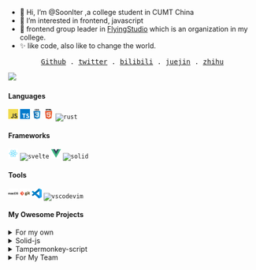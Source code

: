 - 👋 Hi, I’m @SoonIter ,a college student in CUMT China
- 🎨 I’m interested in frontend, javascript
- 🌱 frontend group leader in <a href="https://github.com/cumtflyingstudio">FlyingStudio</a> which is an organization in my college.
- ✨ like code, also like to change the world.
<p align="center">
  <samp>
    <a href="https://github.com/SoonIter">Github</a> .
    <a href="https://twitter.com/Soon_Iter">twitter</a> .
    <a href="https://space.bilibili.com/12711514/">bilibili</a> .
    <a href="https://juejin.cn/user/3809127289339464">juejin</a> .
    <a href="https://www.zhihu.com/people/mu-liao-ge-mu-2">zhihu</a>
  </samp>
</p>


<img src="https://github-readme-stats.vercel.app/api?username=sooniter&amp;show_icons=true">


#### Languages

<!-- languages:start -->
<!-- prettier-ignore-start -->
<!-- markdownlint-disable -->
<code><img height="20" src="https://raw.githubusercontent.com/github/explore/80688e429a7d4ef2fca1e82350fe8e3517d3494d/topics/javascript/javascript.png" alt="javascript" /></code>
<code><img height="20" src="https://raw.githubusercontent.com/github/explore/80688e429a7d4ef2fca1e82350fe8e3517d3494d/topics/typescript/typescript.png" alt="typescript" /></code>
<code><img height="20" src="https://raw.githubusercontent.com/github/explore/80688e429a7d4ef2fca1e82350fe8e3517d3494d/topics/css/css.png" alt="css" /></code>
<code><img height="20" src="https://raw.githubusercontent.com/github/explore/80688e429a7d4ef2fca1e82350fe8e3517d3494d/topics/html/html.png" alt="html" /></code>
<code><img height="20" src="https://avatars.githubusercontent.com/u/5430905?s=200&v=4" alt="rust" /></code>
<!-- markdownlint-restore -->
<!-- prettier-ignore-end -->
<!-- languages:end -->

#### Frameworks 

<!-- Frameworks:start -->
<!-- prettier-ignore-start -->
<!-- markdownlint-disable -->

<code><img height="20" src="https://raw.githubusercontent.com/github/explore/80688e429a7d4ef2fca1e82350fe8e3517d3494d/topics/react/react.png" alt="react" /></code>
<code><img height="20" src="https://avatars.githubusercontent.com/u/23617963?s=200&v=4" alt="svelte" /></code>
<code><img height="20" src="https://raw.githubusercontent.com/github/explore/80688e429a7d4ef2fca1e82350fe8e3517d3494d/topics/vue/vue.png" alt="vue" /></code>
<code><img height="20" src="https://avatars.githubusercontent.com/u/95326956?s=200&v=4" alt="solid" /></code>
<!-- markdownlint-restore -->
<!-- prettier-ignore-end -->
<!-- Frameworks:end -->

#### Tools
<!-- tools:start -->
<!-- prettier-ignore-start -->
<!-- markdownlint-disable -->

<code><img height="20" src="https://raw.githubusercontent.com/github/explore/80688e429a7d4ef2fca1e82350fe8e3517d3494d/topics/macos/macos.png" alt="macos" /></code>
<code><img height="20" src="https://raw.githubusercontent.com/github/explore/80688e429a7d4ef2fca1e82350fe8e3517d3494d/topics/git/git.png" alt="git" /></code>
<code><img height="20" src="https://raw.githubusercontent.com/github/explore/80688e429a7d4ef2fca1e82350fe8e3517d3494d/topics/visual-studio-code/visual-studio-code.png" alt="visual-studio-code" /></code>
<code><img height="20" src="https://raw.githubusercontent.com/VSCodeVim/Vim/master/images/icon.png" alt="vscodevim" /></code>
<!-- markdownlint-restore -->
<!-- prettier-ignore-end -->
<!-- tools:end -->


#### My Owesome Projects
<details>
<summary>For my own</summary>
<a href="https://github.com/SoonIter/pinia-dux">
  <img align="center" src="https://github-readme-stats.vercel.app/api/pin/?username=sooniter&repo=pinia-dux" />
</a>
<a href="https://github.com/SoonIter/semi-design-solid">
  <img align="center" src="https://github-readme-stats.vercel.app/api/pin/?username=sooniter&repo=semi-design-solid" />
</a>
<a href="https://github.com/SoonIter/soon-cli">
  <img align="center" src="https://github-readme-stats.vercel.app/api/pin/?username=sooniter&repo=soon-cli" />
</a>
<a href="https://github.com/SoonIter/type-challenges-sooniter-answers">
  <img align="center" src="https://github-readme-stats.vercel.app/api/pin/?username=sooniter&repo=type-challenges-sooniter-answers" />
</a>
</details>

<details>
<summary>Solid-js</summary>
<a href="https://github.com/SoonIter/semi-design-solid">
  <img align="center" src="https://github-readme-stats.vercel.app/api/pin/?username=sooniter&repo=semi-design-solid" />
</a>
<a href="https://github.com/SoonIter/solid-hookstore">
  <img align="center" src="https://github-readme-stats.vercel.app/api/pin/?username=sooniter&repo=solid-hookstore" />
</a>
<a href="https://github.com/SoonIter/unplugin-svg2solid">
  <img align="center" src="https://github-readme-stats.vercel.app/api/pin/?username=sooniter&repo=unplugin-svg2solid" />
</a>
</details>

<details>
<summary>Tampermonkey-script</summary>
<a href="https://github.com/cumtflyingstudio/tampermonkey-emoji-commit-github">
  <img align="center" src="https://github-readme-stats.vercel.app/api/pin/?username=cumtflyingstudio&repo=tampermonkey-emoji-commit-github" />
</a>
<a href="https://github.com/SoonIter/tampermonkey-removePrefix-bilibili">
  <img align="center" src="https://github-readme-stats.vercel.app/api/pin/?username=sooniter&repo=tampermonkey-removePrefix-bilibili" />
</a>
</details>


<details>
<summary>For My Team</summary>
<a href="https://github.com/cumtflyingstudio/tampermonkey-emoji-commit-github">
  <img align="center" src="https://github-readme-stats.vercel.app/api/pin/?username=cumtflyingstudio&repo=tampermonkey-emoji-commit-github" />
</a>
<a href="https://github.com/cumtflyingstudio/qiangcaima">
  <img align="center" src="https://github-readme-stats.vercel.app/api/pin/?username=cumtflyingstudio&repo=qiangcaima" />
</a>
<a href="https://github.com/cumtflyingstudio/slidev-theme-flyingstudio">
  <img align="center" src="https://github-readme-stats.vercel.app/api/pin/?username=cumtflyingstudio&repo=slidev-theme-flyingstudio" />
</a>
<a href="https://github.com/cumtflyingstudio/github-learn-board">
  <img align="center" src="https://github-readme-stats.vercel.app/api/pin/?username=cumtflyingstudio&repo=github-learn-board" />
</a>
<a href="https://github.com/cumtflyingstudio/usePagination">
  <img align="center" src="https://github-readme-stats.vercel.app/api/pin/?username=cumtflyingstudio&repo=usePagination" />
</a>
<a href="https://github.com/SoonIter/flying-email-html-generate">
  <img align="center" src="https://github-readme-stats.vercel.app/api/pin/?username=SoonIter&repo=flying-email-html-generate" />
</a>
</details>




